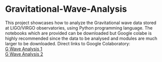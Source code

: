 # Gravitational-Wave-Analysis
This project showcases how to analyze the Gravitational wave data stored at LIGO/VIRGO observatories, using Python programming language. The notebooks which are provided can be downloaded but Google colabe is highly recommended since the data to be analysed and modules are much larger to be downloaded.
Direct links to Google Colaboratory:\
[G Wave Analysis 1](https://colab.research.google.com/drive/1pDUn1HOEW0JTvSHYjcojj4lVLmQE2Gl1?usp=sharing)\
[G Wave Analysis 2](https://colab.research.google.com/drive/131vre2F4YgXTILvsNNn9YOdOPgTIRSwT?usp=sharing)
